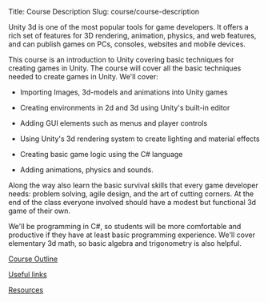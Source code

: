Title: Course Description
Slug: course/course-description

Unity 3d is one of the most popular tools for game developers. It offers a rich set of features for 3D rendering, animation, physics, and web  features, and can publish games on PCs, consoles, websites and mobile  devices.

This course is an introduction to Unity covering basic techniques for creating games in Unity.  The course will cover all the basic techniques needed to create games in Unity. We'll cover:

*  Importing Images, 3d-models and animations into Unity games

* Creating environments in 2d and 3d using Unity's built-in editor

* Adding GUI elements such as menus and player controls

* Using Unity's 3d rendering system to create lighting and material effects

* Creating basic game logic using the C# language

* Adding animations, physics and sounds.

Along the way also learn the basic survival skills that every game developer  needs: problem solving, agile design, and the art of cutting corners.   At the end  of the class everyone involved should have a modest but functional 3d game of their own.

We'll be programming in C#, so students will be more  comfortable and productive if they have at least basic programming experience. We'll cover elementary 3d math, so basic algebra and trigonometry is also  helpful.


[Course Outline](course-outline)

[Useful links](useful-links)

[Resources](resources)